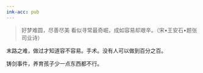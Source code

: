 ```yaml
---
ink-acc: pub
---
```


> 好梦难圆，尽善尽美
> 看似寻常最奇崛，成如容易却艰辛。（宋•王安石•题张司业诗）

末路之难，做过才知道容不容易。手术。没有人可以做到百分之百。

铸剑事件，养育孩子少一点东西都不行。
